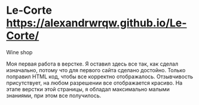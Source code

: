 # Le-Corte https://alexandrwrqw.github.io/Le-Corte/
Wine shop

Моя первая работа в верстке. Я оставил здесь все так, как сделал изначально, потому что для первого сайта сделано достойно.
Только поправил HTML код, чтобы все корректно отображалось. Отзывчивость присутствует, на любом разрешении все отображается красиво.
На этапе верстки этой страницы, я обладал максимально малыми знаниями, при этом все получилось. 

